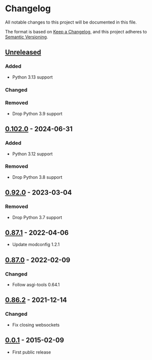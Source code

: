 # Changelog

All notable changes to this project will be documented in this file.

The format is based on [Keep a Changelog](https://keepachangelog.com/en/1.0.0/),
and this project adheres to [Semantic Versioning](https://semver.org/spec/v2.0.0.html).

## [Unreleased]

### Added

- Python 3.13 support

### Changed

### Removed

- Drop Python 3.9 support

## [0.102.0] - 2024-06-31

### Added

- Python 3.12 support

### Removed

- Drop Python 3.8 support

## [0.92.0] - 2023-03-04

### Removed

- Drop Python 3.7 support

## [0.87.1] - 2022-04-06

- Update modconfig 1.2.1

## [0.87.0] - 2022-02-09

### Changed

- Follow asgi-tools 0.64.1

## [0.86.2] - 2021-12-14

### Changed

- Fix closing websockets

## [0.0.1] - 2015-02-09

- First public release

[unreleased]: https://github.com/klen/muffin/compare/0.102.0...HEAD
[0.102.0]: https://github.com/klen/muffin/compare/0.92.2...0.102.0
[0.92.0]: https://github.com/klen/muffin/compare/0.87.1...0.92.0
[0.87.1]: https://github.com/klen/muffin/compare/0.87.0...0.87.1
[0.87.0]: https://github.com/klen/muffin/compare/0.86.2...0.87.0
[0.86.2]: https://github.com/klen/muffin/compare/0.1.0...0.86.2
[0.1.0]: https://github.com/klen/muffin/compare/0.0.1...0.1.0
[0.0.1]: https://github.com/klen/muffin/releases/tag/0.0.1
